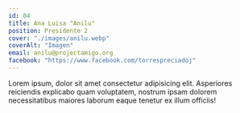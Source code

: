 ```yaml
---
id: 04
title: Ana Luisa "Anilu"
position: Presidente 2
cover: "./images/anilu.webp"
coverAlt: "Imagen"
email: anilu@projectamigo.org
facebook: "https://www.facebook.com/torrespreciadoj"
---
```


Lorem ipsum, dolor sit amet consectetur adipisicing elit. Asperiores
reiciendis explicabo quam voluptatem, nostrum ipsam dolorem necessitatibus
maiores laborum eaque tenetur ex illum officiis!
